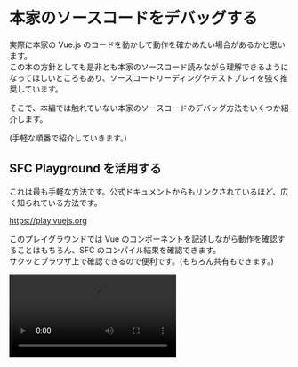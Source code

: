 # 本家のソースコードをデバッグする

実際に本家の Vue.js のコードを動かして動作を確かめたい場合があるかと思います。  
この本の方針としても是非とも本家のソースコード読みながら理解できるようになってほしいところもあり、ソースコードリーディングやテストプレイを強く推奨しています。

そこで、本編では触れていない本家のソースコードのデバッグ方法をいくつか紹介します。

(手軽な順番で紹介していきます。)


## SFC Playground を活用する

これは最も手軽な方法です。公式ドキュメントからもリンクされているほど、広く知られている方法です。

https://play.vuejs.org

このプレイグラウンドでは Vue のコンポーネントを記述しながら動作を確認することはもちろん、SFC のコンパイル結果を確認できます。  
サクッとブラウザ上で確認できるので便利です。(もちろん共有もできます。)

<video src="https://github.com/Ubugeeei/Ubugeeei/assets/71201308/8281e589-fdaf-4206-854e-25a66dfaac05" controls />

## vuejs/core のテストを活用する

続いては [vuejs/core](https://github.com/vuejs/core) のテストを実行してみる方法です。
当然ですが、これはもちろん [vuejs/core](https://github.com/vuejs/core) のソースコードを clone してくる必要があります。

```bash
git clone https://github.com/vuejs/core.git vuejs-core
# NOTE: `core` というリポジトリ名になっているので、わかりやすくしておくのがおすすめです
```

あとは、

```bash
cd vuejs-core
ni
nr test
```

でテストを実行する事ができるので、適宜気になるソースコードをいじってみてテストを実行してみましょう。

`test` 以外にもいくつかテストコマンドがあるので、気になる方は `package.json` を見てみてください。

テストコードを読んで把握するもよし、実際にコードをいじってテストを走らせるもよし、テストケースを追加してみるもよし、色々な使い方ができます。

<img width="590" alt="スクリーンショット 2024-01-07 0 31 29" src="https://github.com/Ubugeeei/Ubugeeei/assets/71201308/3c862bd5-1d94-4d2a-a9fa-8755872098ed">

## vuejs/core のソースコードを実際に動かしてみる

続いては、一番手軽ではないのですがやはり vuejs/core のソースコードを実際にいじりながら動作させる方法です。

こちらに関しては, SFC, standalone ともに vite で HMR できるプロジェクトを用意しているので、ぜひそちらを使ってみてください。
このプロジェクトは [chibivue](https://github.com/Ubugeeei/chibivue) のリポジトリにあるので clone してください。

```bash
git clone https://github.com/Ubugeeei/chibivue.git
```

clone できたら、プロジェクトを作成するスクリプトを実行します。

この際、ローカルにある vuejs/core のソースコードの**絶対パス**を求められるはずなので、入力してください。

```bash
cd chibi-vue
ni
nr setup:vue

# 💁 input your local vuejs/core absolute path:
#   e.g. /Users/ubugeeei/oss/vuejs-core
#   > 
```

これで chibivue のリポジトリ内に ローカルの vuejs/core を指すような vue のプロジェクトが作成されます。  

<video src="https://github.com/Ubugeeei/work-log/assets/71201308/5d57c022-c411-4452-9e7e-c27623ec28b4" controls/>

あとは起動したい時に以下のコマンドで起動して、vuejs/core のソースコードをいじりながら動作を確認する事ができます。

```bash
nr dev:vue
```

playground 側の HMR はもちろん、

<video src="https://github.com/Ubugeeei/work-log/assets/71201308/a2ad46d8-4b07-4ac5-a887-f71507c619a6" controls/>

vuejs/core のコードをいじっても HMR が効きます。

<video src="https://github.com/Ubugeeei/work-log/assets/71201308/72f38910-19b8-4171-9ed7-74d1ba223bc8" controls/>


---

また、standalone で確認したい際は index.html で standalone-vue.js の方を読み込むように変更するとこちらも HMR で確認できます。

<video src="https://github.com/Ubugeeei/work-log/assets/71201308/c57ab5c2-0e62-4971-b1b4-75670d3efeec" controls/>